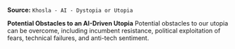 **Source:** `Khosla - AI - Dystopia or Utopia`

**Potential Obstacles to an AI-Driven Utopia**
Potential obstacles to our utopia can be overcome, including incumbent resistance, political exploitation of fears, technical failures, and anti-tech sentiment.
